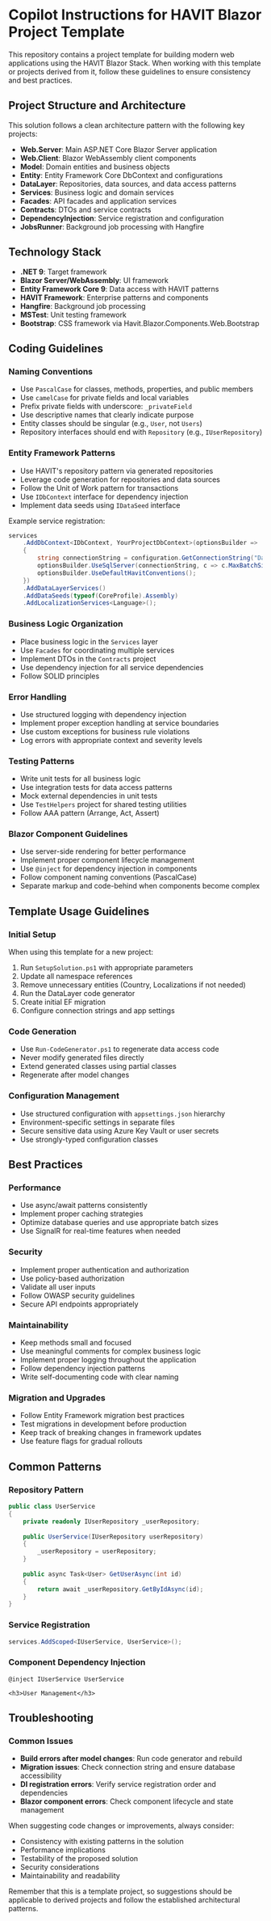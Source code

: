 # Copilot Instructions for HAVIT Blazor Project Template

This repository contains a project template for building modern web applications using the HAVIT Blazor Stack. When working with this template or projects derived from it, follow these guidelines to ensure consistency and best practices.

## Project Structure and Architecture

This solution follows a clean architecture pattern with the following key projects:

- **Web.Server**: Main ASP.NET Core Blazor Server application
- **Web.Client**: Blazor WebAssembly client components
- **Model**: Domain entities and business objects
- **Entity**: Entity Framework Core DbContext and configurations
- **DataLayer**: Repositories, data sources, and data access patterns
- **Services**: Business logic and domain services
- **Facades**: API facades and application services
- **Contracts**: DTOs and service contracts
- **DependencyInjection**: Service registration and configuration
- **JobsRunner**: Background job processing with Hangfire

## Technology Stack

- **.NET 9**: Target framework
- **Blazor Server/WebAssembly**: UI framework
- **Entity Framework Core 9**: Data access with HAVIT patterns
- **HAVIT Framework**: Enterprise patterns and components
- **Hangfire**: Background job processing
- **MSTest**: Unit testing framework
- **Bootstrap**: CSS framework via Havit.Blazor.Components.Web.Bootstrap

## Coding Guidelines

### Naming Conventions

- Use `PascalCase` for classes, methods, properties, and public members
- Use `camelCase` for private fields and local variables
- Prefix private fields with underscore: `_privateField`
- Use descriptive names that clearly indicate purpose
- Entity classes should be singular (e.g., `User`, not `Users`)
- Repository interfaces should end with `Repository` (e.g., `IUserRepository`)

### Entity Framework Patterns

- Use HAVIT's repository pattern via generated repositories
- Leverage code generation for repositories and data sources
- Follow the Unit of Work pattern for transactions
- Use `IDbContext` interface for dependency injection
- Implement data seeds using `IDataSeed` interface

Example service registration:
```csharp
services
    .AddDbContext<IDbContext, YourProjectDbContext>(optionsBuilder =>
    {
        string connectionString = configuration.GetConnectionString("Database");
        optionsBuilder.UseSqlServer(connectionString, c => c.MaxBatchSize(30));
        optionsBuilder.UseDefaultHavitConventions();
    })
    .AddDataLayerServices()
    .AddDataSeeds(typeof(CoreProfile).Assembly)
    .AddLocalizationServices<Language>();
```

### Business Logic Organization

- Place business logic in the `Services` layer
- Use `Facades` for coordinating multiple services
- Implement DTOs in the `Contracts` project
- Use dependency injection for all service dependencies
- Follow SOLID principles

### Error Handling

- Use structured logging with dependency injection
- Implement proper exception handling at service boundaries
- Use custom exceptions for business rule violations
- Log errors with appropriate context and severity levels

### Testing Patterns

- Write unit tests for all business logic
- Use integration tests for data access patterns
- Mock external dependencies in unit tests
- Use `TestHelpers` project for shared testing utilities
- Follow AAA pattern (Arrange, Act, Assert)

### Blazor Component Guidelines

- Use server-side rendering for better performance
- Implement proper component lifecycle management
- Use `@inject` for dependency injection in components
- Follow component naming conventions (PascalCase)
- Separate markup and code-behind when components become complex

## Template Usage Guidelines

### Initial Setup

When using this template for a new project:

1. Run `SetupSolution.ps1` with appropriate parameters
2. Update all namespace references
3. Remove unnecessary entities (Country, Localizations if not needed)
4. Run the DataLayer code generator
5. Create initial EF migration
6. Configure connection strings and app settings

### Code Generation

- Use `Run-CodeGenerator.ps1` to regenerate data access code
- Never modify generated files directly
- Extend generated classes using partial classes
- Regenerate after model changes

### Configuration Management

- Use structured configuration with `appsettings.json` hierarchy
- Environment-specific settings in separate files
- Secure sensitive data using Azure Key Vault or user secrets
- Use strongly-typed configuration classes

## Best Practices

### Performance

- Use async/await patterns consistently
- Implement proper caching strategies
- Optimize database queries and use appropriate batch sizes
- Use SignalR for real-time features when needed

### Security

- Implement proper authentication and authorization
- Use policy-based authorization
- Validate all user inputs
- Follow OWASP security guidelines
- Secure API endpoints appropriately

### Maintainability

- Keep methods small and focused
- Use meaningful comments for complex business logic
- Implement proper logging throughout the application
- Follow dependency injection patterns
- Write self-documenting code with clear naming

### Migration and Upgrades

- Follow Entity Framework migration best practices
- Test migrations in development before production
- Keep track of breaking changes in framework updates
- Use feature flags for gradual rollouts

## Common Patterns

### Repository Pattern
```csharp
public class UserService
{
    private readonly IUserRepository _userRepository;
    
    public UserService(IUserRepository userRepository)
    {
        _userRepository = userRepository;
    }
    
    public async Task<User> GetUserAsync(int id)
    {
        return await _userRepository.GetByIdAsync(id);
    }
}
```

### Service Registration
```csharp
services.AddScoped<IUserService, UserService>();
```

### Component Dependency Injection
```razor
@inject IUserService UserService

<h3>User Management</h3>
```

## Troubleshooting

### Common Issues

- **Build errors after model changes**: Run code generator and rebuild
- **Migration issues**: Check connection string and ensure database accessibility
- **DI registration errors**: Verify service registration order and dependencies
- **Blazor component errors**: Check component lifecycle and state management

When suggesting code changes or improvements, always consider:
- Consistency with existing patterns in the solution
- Performance implications
- Testability of the proposed solution
- Security considerations
- Maintainability and readability

Remember that this is a template project, so suggestions should be applicable to derived projects and follow the established architectural patterns.